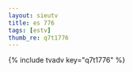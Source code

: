 ```yaml
--- 
layout: sieutv
title: es 776
tags: [estv]
thumb_re: q7t1776
---
```

{% include tvadv key="q7t1776" %} 
